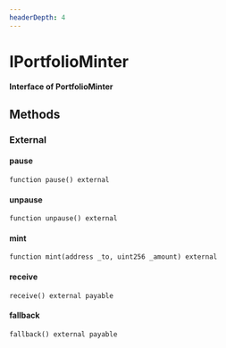 ```yaml
---
headerDepth: 4
---
```


# IPortfolioMinter

**Interface of PortfolioMinter**









## Methods


### External

#### pause



```solidity:no-line-numbers
function pause() external
```


#### unpause



```solidity:no-line-numbers
function unpause() external
```


#### mint



```solidity:no-line-numbers
function mint(address _to, uint256 _amount) external
```


#### receive



```solidity:no-line-numbers
receive() external payable
```


#### fallback



```solidity:no-line-numbers
fallback() external payable
```




